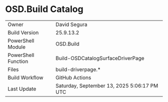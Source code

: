 ﻿# OSD.Build Catalog

| | |
|-|-|
| Owner | David Segura |
| Build Version | 25.9.13.2 |
| PowerShell Module | OSD.Build |
| PowerShell Function | Build-OSDCatalogSurfaceDriverPage |
| Files | build-driverpage.* |
| Build Workflow | GitHub Actions |
| Last Update | Saturday, September 13, 2025 5:06:17 PM UTC |
